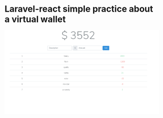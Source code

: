 <h1>Laravel-react simple practice about a virtual wallet</h1>
<img src="public/img/wallet.png" alt="">